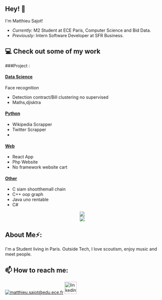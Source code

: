 <h2>Hey! 👋</h2>
  
I'm Matthieu Sajot! 
- <i>Currently:</i> M2 Student at ECE Paris, Computer Science and Bid Data. 
- <i>Previously:</i> Intern Software Developer at SFR Business.
      
      
<h2>💻 Check out some of my work</h2> 

  
###Project :
    
#### [Data Science](https://github.com/Cambelau/DataScienceCambelau)  
 Face recognition  
* Detection contract/Bill clustering no supervised  
* Maths,djisktra  
#### [Python](https://github.com/Cambelau/PythonCambelau)  
* Wikipedia Scrapper  
* Twitter Scrapper  
*   
#### [Web](https://github.com/Cambelau/WebCambelau)  
* React App  
* Php Website  
* No framework website cart  
#### [Other](https://github.com/Cambelau/OtherCambelau)  
* C siam shootthemall chain  
* C++ oop graph  
* Java uno rentable    
* C#  
      
<p align="center">
<img src="https://github-readme-stats.vercel.app/api/top-langs/?username=Cambelau&layout=compact"><br>
<img src="https://visitor-badge.laobi.icu/badge?page_id=Cambelau.Cambelau">
</p>
  
<h2> About Me⚡:</h2>
I'm a Student living in Paris. Outside Tech, I love scoutism, enjoy music and meet people. 


<h2>📫 How to reach me:</h2>
  
<a href="mailto:matthieu.sajot@edu.ece.fr">![matthieu.sajot@edu.ece.fr](https://img.shields.io/badge/Gmail-D14836?style=for-the-badge&logo=gmail&logoColor=white)</a>
[<img src='https://cdn.jsdelivr.net/npm/simple-icons@3.0.1/icons/linkedin.svg' alt='linkedin' height='40'>](https://www.linkedin.com/in/matthieu-sajot-371063193/)  
   
